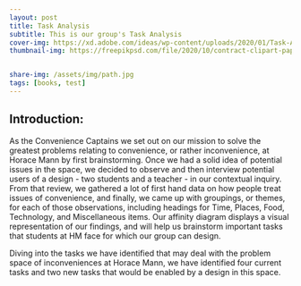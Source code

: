 ```yaml
---
layout: post
title: Task Analysis
subtitle: This is our group's Task Analysis
cover-img: https://xd.adobe.com/ideas/wp-content/uploads/2020/01/Task-Analysis-Understanding-User-Goals-and-Behavior.jpg
thumbnail-img: https://freepikpsd.com/file/2020/10/contract-clipart-paper-form-3-Free-Vector.png


share-img: /assets/img/path.jpg
tags: [books, test]
---
```


## Introduction:
  As the Convenience Captains we set out on our mission to solve the greatest problems relating to convenience, or rather inconvenience, at Horace Mann by first brainstorming. Once we had a solid idea of potential issues in the space, we decided to observe and then interview potential users of a design - two students and a teacher - in our contextual inquiry. From that review, we gathered a lot of first hand data on how people treat issues of convenience, and finally, we came up with groupings, or themes, for each of those observations, including headings for Time, Places, Food, Technology, and Miscellaneous items. Our affinity diagram displays a visual representation of our findings, and will help us brainstorm important tasks that students at HM face for which our group can design.

  Diving into the tasks we have identified that may deal with the problem space of inconveniences at Horace Mann, we have identified four current tasks and two new tasks that would be enabled by a design in this space.

